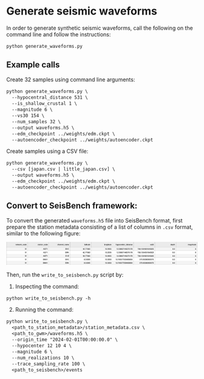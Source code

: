 # Generate seismic waveforms

In order to generate synthetic seismic waveforms, call the following on the command line and follow the instructions:

```shell
python generate_waveforms.py
```

## Example calls

Create 32 samples using command line arguments:
```shell
python generate_waveforms.py \
  --hypocentral_distance 531 \
  --is_shallow_crustal 1 \
  --magnitude 6 \
  --vs30 154 \
  --num_samples 32 \
  --output waveforms.h5 \
  --edm_checkpoint ../weights/edm.ckpt \
  --autoencoder_checkpoint ../weights/autoencoder.ckpt
```

Create samples using a CSV file:
```shell
python generate_waveforms.py \
  --csv [japan.csv | little_japan.csv] \
  --output waveforms.h5 \
  --edm_checkpoint ../weights/edm.ckpt \
  --autoencoder_checkpoint ../weights/autoencoder.ckpt
```

## Convert to SeisBench framework:

To convert the generated `waveforms.h5` file into SeisBench format, first prepare the station metadata consisting of a list of columns in `.csv` format, similar to the following figure:

![Example waveform Plot](station_metadata.png)

Then, run the `write_to_seisbench.py` script by:

1. Inspecting the command:
```shell
python write_to_seisbench.py -h

```
2. Running the command:
```shell
python write_to_seisbench.py \
  <path_to_station_metadata>/station_metadata.csv \
  <path_to_gwm>/waveforms.h5 \
  --origin_time "2024-02-01T00:00:00.0" \
  --hypocenter 12 10 4 \
  --magnitude 6 \
  --num_realizations 10 \
  --trace_sampling_rate 100 \
  <path_to_seisbench>/events
```
